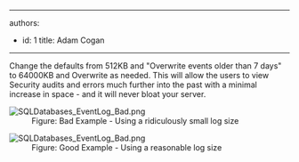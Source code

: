 

---
authors:
  - id: 1
    title: Adam Cogan
---




<span class='intro'> <p class="ssw15-rteElement-P">​Change the defaults from 512KB and &quot;Overwrite events older than 7 days&quot; to 64000KB and Overwrite as needed. This will allow the users to view Security audits and errors much further into the past with a minimal increase in space - and it will never bloat your server.​<br></p> </span>

<dl class="badImage"><dt>​<img src="/PublishingImages/SQLDatabases_EventLog_Bad.png" alt="SQLDatabases_EventLog_Bad.png" /></dt><dd>Figure&#58; Bad Example - Using a ridiculously small log size<br></dd></dl><dl class="goodImage"><dt><img src="/PublishingImages/SQLDatabases_EventLog_Bad.png" alt="SQLDatabases_EventLog_Bad.png" /></dt><dd>Figure&#58;&#160;Good Example - Using a ​reasonable log size<br></dd></dl>


